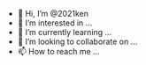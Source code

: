 - 👋 Hi, I’m @2021ken
- 👀 I’m interested in ...
- 🌱 I’m currently learning ...
- 💞️ I’m looking to collaborate on ...
- 📫 How to reach me ...

<!---
2021ken/2021ken is a ✨ special ✨ repository because its `README.md` (this file) appears on your GitHub profile.
You can click the Preview link to take a look at your changes.
--->
